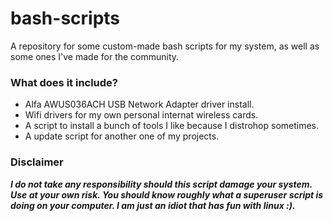 # bash-scripts

A repository for some custom-made bash scripts for my system, as well as some ones I've made for the community.

### What does it include?
- Alfa AWUS036ACH USB Network Adapter driver install.
- Wifi drivers for my own personal internat wireless cards.
- A script to install a bunch of tools I like because I distrohop sometimes.
- A update script for another one of my projects.

### Disclaimer
***I do not take any responsibility should this script damage your system. Use at your own risk. You should know roughly what a superuser script is doing on your computer. I am just an idiot that has fun with linux :).***
